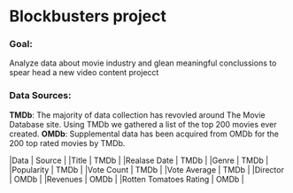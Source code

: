 # Blockbusters project

### Goal:
Analyze data about movie industry and glean meaningful conclussions to spear head a new video content projecct

### Data Sources:
__TMDb__: The majority of data collection has revovled around The Movie Database site. Using TMDb we gathered
a list of the top 200 movies ever created.
__OMDb__: Supplemental data has been acquired from OMDb for the 200 top rated movies by TMDb.

|Data                   | Source |
|Title                  |  TMDb  |
|Realase Date           |  TMDb  |
|Genre                  |  TMDb  |
|Popularity             |  TMDb  |
|Vote Count             |  TMDb  |
|Vote Average           |  TMDb  |
|Director               |  OMDb  |
|Revenues               |  OMDb  |
|Rotten Tomatoes Rating |  OMDb  |






